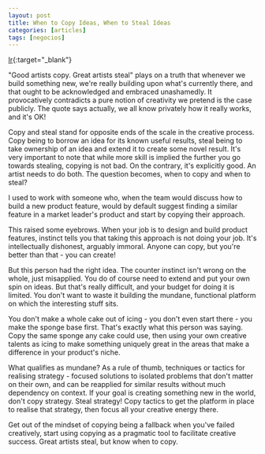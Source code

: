 ```yaml
---
layout: post
title: When to Copy Ideas, When to Steal Ideas
categories: [articles]
tags: [negocios]
---
```


[Ir](https://davnicwil.com/when-to-copy-ideas-when-to-steal-ideas/){:target="_blank"}

<!--more-->

"Good artists copy. Great artists steal" plays on a truth that whenever we build something new, we're really building upon what's currently there, and that ought to be acknowledged and embraced unashamedly. It provocatively contradicts a pure notion of creativity we pretend is the case publicly. The quote says actually, we all know privately how it really works, and it's OK!

Copy and steal stand for opposite ends of the scale in the creative process. Copy being to borrow an idea for its known useful results, steal being to take ownership of an idea and extend it to create some novel result.
It's very important to note that while more skill is implied the further you go towards stealing, copying is not bad. On the contrary, it's explicitly good. An artist needs to do both. The question becomes, when to copy and when to steal?

I used to work with someone who, when the team would discuss how to build a new product feature, would by default suggest finding a similar feature in a market leader's product and start by copying their approach.

This raised some eyebrows. When your job is to design and build product features, instinct tells you that taking this approach is not doing your job. It's intellectually dishonest, arguably immoral. Anyone can copy, but you're better than that - you can create!

But this person had the right idea. The counter instinct isn't wrong on the whole, just misapplied. You do of course need to extend and put your own spin on ideas. But that's really difficult, and your budget for doing it is limited. You don't want to waste it building the mundane, functional platform on which the interesting stuff sits.

You don't make a whole cake out of icing - you don't even start there - you make the sponge base first. That's exactly what this person was saying. Copy the same sponge any cake could use, then using your own creative talents as icing to make something uniquely great in the areas that make a difference in your product's niche.

What qualifies as mundane? As a rule of thumb, techniques or tactics for realising strategy - focused solutions to isolated problems that don't matter on their own, and can be reapplied for similar results without much dependency on context. If your goal is creating something new in the world, don't copy strategy. Steal strategy! Copy tactics to get the platform in place to realise that strategy, then focus all your creative energy there.

Get out of the mindset of copying being a fallback when you've failed creatively, start using copying as a pragmatic tool to facilitate creative success.
Great artists steal, but know when to copy.